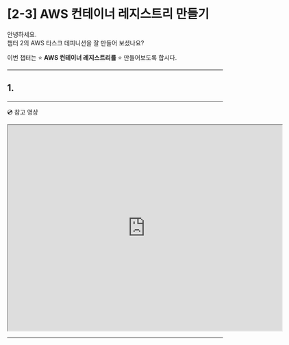 # [2-3] AWS 컨테이너 레지스트리 만들기

안녕하세요.       
챕터 2의 AWS 타스크 데피니션을 잘 만들어 보셨나요?

이번 챕터는 :star: **AWS 컨테이너 레지스트리를** :star: 만들어보도록 합시다.

---
## 1. 


---

:cd: 참고 영상

<iframe src="https://drive.google.com/file/d/1Epa_Sy9yRwhY3-z06XARPTDHDCt4ygaD/preview" width="640" height="480"></iframe>

---
